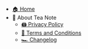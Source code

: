 * [🏠 Home](/en/index "🏠 Tea Note")
* 🍎 About Tea Note
  * [🖨 Privacy Policy](en/privacy.md "🖨 Privacy Policy")
  * [🔭 Terms and Conditions](en/terms.md "🔭 Terms and Conditions")
  * [🏎 Changelog](en/changelog.md "🏎 Changelog")
